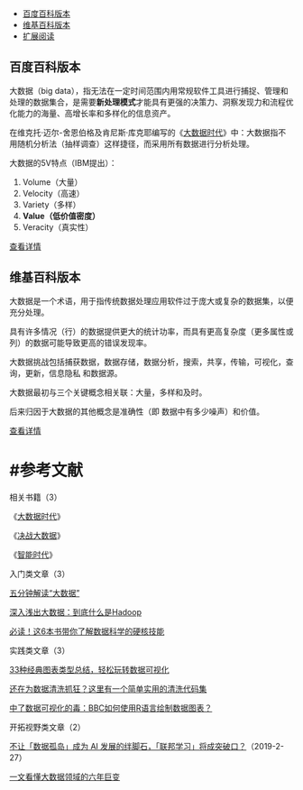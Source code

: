  

- [百度百科版本](https://easyai.tech/ai-definition/big-data/#baidu)
- [维基百科版本](https://easyai.tech/ai-definition/big-data/#wiki)
- [扩展阅读](https://easyai.tech/ai-definition/big-data/#links)

## 百度百科版本

大数据（big data），指无法在一定时间范围内用常规软件工具进行捕捉、管理和处理的数据集合，是需要**新处理模式**才能具有更强的决策力、洞察发现力和流程优化能力的海量、高增长率和多样化的信息资产。

在维克托·迈尔-舍恩伯格及肯尼斯·库克耶编写的《[大数据时代](https://book.douban.com/subject/20429677/)》中：大数据指不用随机分析法（抽样调查）这样捷径，而采用所有数据进行分析处理。



大数据的5V特点（IBM提出）：

1. Volume（大量）
2. Velocity（高速）
3. Variety（多样）
4. **Value（低价值密度）**
5. Veracity（真实性）

[查看详情](https://baike.baidu.com/item/大数据/1356941)

 

## 维基百科版本

大数据是一个术语，用于指传统数据处理应用软件过于庞大或复杂的数据集，以便充分处理。

具有许多情况（行）的数据提供更大的统计功率，而具有更高复杂度（更多属性或列）的数据可能导致更高的错误发现率。



大数据挑战包括捕获数据，数据存储，数据分析，搜索，共享，传输，可视化，查询，更新，信息隐私 和数据源。

大数据最初与三个关键概念相关联：大量，多样和及时。

后来归因于大数据的其他概念是准确性（即 数据中有多少噪声）和价值。

[查看详情](https://en.wikipedia.org/wiki/Big_data)

 

# #参考文献

相关书籍（3）

《[大数据时代](https://book.douban.com/subject/20429677/)》

《[决战大数据](https://book.douban.com/subject/26774911/)》

《[智能时代](https://book.douban.com/subject/26838557/)》

入门类文章（3）

[五分钟解读“大数据”](https://easyai.tech/blog/what-is-big-data/)

[深入浅出大数据：到底什么是Hadoop](https://easyai.tech/blog/bigdata-what-is-hadoop/)

[必读！这6本书带你了解数据科学的硬核技能](https://mp.weixin.qq.com/s/XWhWSkgQAGwUZA79b0zZPQ)

实践类文章（3）

[33种经典图表类型总结，轻松玩转数据可视化](https://www.jianshu.com/p/28c4b43c396d)

[还在为数据清洗抓狂？这里有一个简单实用的清洗代码集](https://www.jiqizhixin.com/articles/2019-01-22-5)

[中了数据可视化的毒：BBC如何使用R语言绘制数据图表？](https://www.jiqizhixin.com/articles/2019-02-12-4)

开拓视野类文章（2）

[不让「数据孤岛」成为 AI 发展的绊脚石，「联邦学习」将成突破口？](https://www.leiphone.com/news/201902/5bLTrPeA6XwkwelR.html)（2019-2-27）

[一文看懂大数据领域的六年巨变](https://cloud.tencent.com/developer/news/392855)